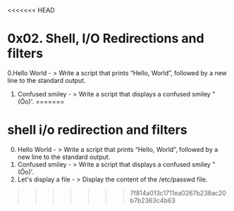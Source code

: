 <<<<<<< HEAD
# 0x02. Shell, I/O Redirections and filters
0.Hello World - > Write a script that prints “Hello, World”, followed by a new line to the standard output.
1. Confused smiley - > Write a script that displays a confused smiley "(Ôo)'.
=======
# shell i/o redirection and filters
0. Hello World - > Write a script that prints “Hello, World”, followed by a new line to the standard output.
1. Confused smiley - > Write a script that displays a confused smiley "(Ôo)'.
2. Let's display a file - > Display the content of the /etc/passwd file.
>>>>>>> 7f814a013c1711ea0267b238ac20b7b2363c4b63
